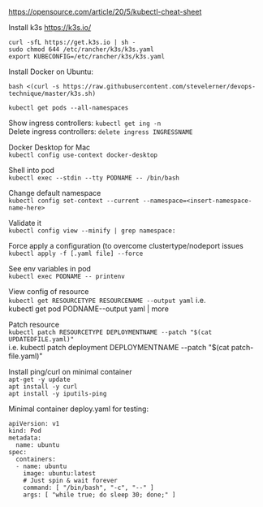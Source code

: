 https://opensource.com/article/20/5/kubectl-cheat-sheet


Install k3s https://k3s.io/  
```
curl -sfL https://get.k3s.io | sh -
sudo chmod 644 /etc/rancher/k3s/k3s.yaml
export KUBECONFIG=/etc/rancher/k3s/k3s.yaml
```

Install Docker on Ubuntu:  
```
bash <(curl -s https://raw.githubusercontent.com/stevelerner/devops-technique/master/k3s.sh)
```

`kubectl get pods --all-namespaces`

Show ingress controllers: `kubectl get ing -n`   
Delete ingress controllers: `delete ingress INGRESSNAME`  

Docker Desktop for Mac  
`kubectl config use-context docker-desktop`

Shell into pod  
`kubectl exec --stdin --tty PODNAME -- /bin/bash`

Change default namespace  
`kubectl config set-context --current --namespace=<insert-namespace-name-here>`    

Validate it  
`kubectl config view --minify | grep namespace:`

Force apply a configuration (to overcome clustertype/nodeport issues  
`kubectl apply -f [.yaml file] --force`

See env variables in pod  
`kubectl exec PODNAME -- printenv`

View config of resource  
`kubectl get RESOURCETYPE RESOURCENAME --output yaml` i.e.  
kubectl get pod PODNAME--output yaml | more

Patch resource  
`kubectl patch RESOURCETYPE DEPLOYMENTNAME --patch "$(cat UPDATEDFILE.yaml)"`  
i.e. kubectl patch deployment DEPLOYMENTNAME --patch "$(cat patch-file.yaml)"

Install ping/curl on minimal container  
`apt-get -y update`  
`apt install -y curl`  
`apt install -y iputils-ping`  

Minimal container deploy.yaml for testing:
```
apiVersion: v1
kind: Pod
metadata:
  name: ubuntu
spec:
  containers:
  - name: ubuntu
    image: ubuntu:latest
    # Just spin & wait forever
    command: [ "/bin/bash", "-c", "--" ]
    args: [ "while true; do sleep 30; done;" ]
```
